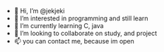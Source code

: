 - 👋 Hi, I’m @jekjeki
- 👀 I’m interested in programming and still learn
- 🌱 I’m currently learning C, java
- 💞️ I’m looking to collaborate on study, and project
- 📫 you can contact me, because im open

<!---
jekjeki/jekjeki is a ✨ special ✨ repository because its `README.md` (this file) appears on your GitHub profile.
You can click the Preview link to take a look at your changes.
--->
